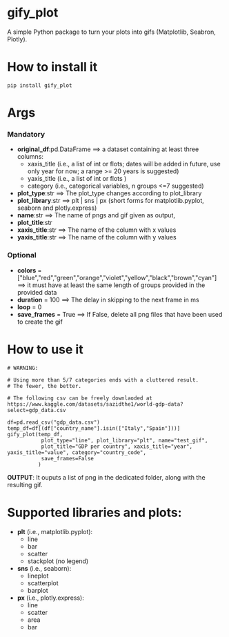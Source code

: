 # gify_plot
A simple Python package to turn your plots into gifs (Matplotlib, Seabron, Plotly).

# How to install it
`pip install gify_plot`

# Args
  ### Mandatory
  - **original_df**:pd.DataFrame ==> a dataset containing at least three columns:
    - xaxis_title (i.e., a list of int or flots; dates will be added in future, use only year for now; a range >= 20 years is suggested)
    - yaxis_title (i.e., a list of int or flots )
    - category (i.e., categorical variables, n groups <=7 suggested)
  - **plot_type**:str ==> The plot_type changes according to plot_library
  - **plot_library**:str ==> plt | sns | px  (short forms for matplotlib.pyplot, seaborn and plotly.express)
  - **name**:str ==> The name of pngs and gif given as output,
  - **plot_title**:str 
  - **xaxis_title**:str ==> The name of the column with x values
  - **yaxis_title**:str ==> The name of the column with y values
  ### Optional
  - **colors** = ["blue","red","green","orange","violet","yellow","black","brown","cyan"] ==> it must have at least the same length of groups provided in the provided data
  - **duration** = 100 ==> The delay in skipping to the next frame in ms
  - **loop** = 0
  - **save_frames** = True ==> If False, delete all png files that have been used to create the gif

# How to use it
```
# WARNING:

# Using more than 5/7 categories ends with a cluttered result.
# The fewer, the better.

# The following csv can be freely downlaoded at https://www.kaggle.com/datasets/sazidthe1/world-gdp-data?select=gdp_data.csv

df=pd.read_csv("gdp_data.csv")
temp_df=df[(df["country_name"].isin(["Italy","Spain"]))]
gify_plot(temp_df,
           plot_type="line", plot_library="plt", name="test_gif",
           plot_title="GDP per country", xaxis_title="year", yaxis_title="value", category="country_code",
           save_frames=False
          )
```

**OUTPUT**: It ouputs a list of png in the dedicated folder, along with the resulting gif.

# Supported libraries and plots:
- **plt** (i.e., matplotlib.pyplot):
  - line
  - bar
  - scatter
  - stackplot (no legend)
- **sns** (i.e., seaborn):
  - lineplot
  - scatterplot
  - barplot
- **px** (i.e., plotly.express):
  - line
  - scatter
  - area
  - bar

